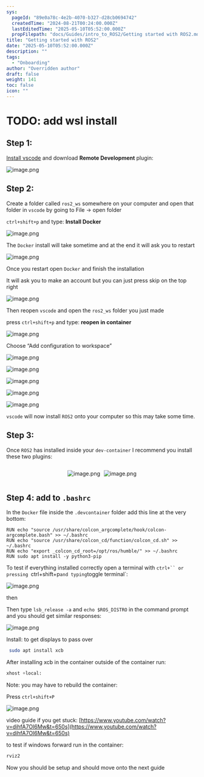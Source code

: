 ```yaml
---
sys:
  pageId: "89e0a78c-4e2b-4070-b327-d28cb0694742"
  createdTime: "2024-08-21T00:24:00.000Z"
  lastEditedTime: "2025-05-10T05:52:00.000Z"
  propFilepath: "docs/Guides/intro_to_ROS2/Getting started with ROS2.md"
title: "Getting started with ROS2"
date: "2025-05-10T05:52:00.000Z"
description: ""
tags:
  - "Onboarding"
author: "Overridden author"
draft: false
weight: 141
toc: false
icon: ""
---
```


# TODO: add wsl install

## Step 1:

[Install vscode](https://code.visualstudio.com/download) and download **Remote Development** plugin:

![image.png](https://prod-files-secure.s3.us-west-2.amazonaws.com/d518164a-d88e-44d1-a4ee-3adb3bd8bce0/efb52993-1881-4a40-b95e-6f020334f022/image.png?X-Amz-Algorithm=AWS4-HMAC-SHA256&X-Amz-Content-Sha256=UNSIGNED-PAYLOAD&X-Amz-Credential=ASIAZI2LB466SJVOEYTA%2F20250526%2Fus-west-2%2Fs3%2Faws4_request&X-Amz-Date=20250526T220757Z&X-Amz-Expires=3600&X-Amz-Security-Token=IQoJb3JpZ2luX2VjEIX%2F%2F%2F%2F%2F%2F%2F%2F%2F%2FwEaCXVzLXdlc3QtMiJGMEQCICAIUIptZAjNoBq2Pz0VOp4O83wciHtFLSJvCKFvQaWIAiAPBv7PVrDAUFmCJb%2BSzmRPWHODN7zw2pabE74%2BzpHG%2Fyr%2FAwhOEAAaDDYzNzQyMzE4MzgwNSIMyzEftv1uNe3hQPFAKtwDuR3di%2BezujHW5pu%2B4hf8inOqOvq46bQWIQrSDQYQhnKkYoHQPL%2BFYJZhtnIaWvTdt2oRHERKUWwzXlRV0O%2B2dmsJgOHB73GmMuhmzmjdwsBArqTyOMy6x%2BnU%2FmQXG52PQR%2BD%2BDKJ%2BlnMPzFNaj%2BKUOvKg1cmmU8Soo9FTUCHX1UPo1oagh38vfWuXjk7DQ1%2FmE1J6zreDdFo3aXzARHziPrNC8zntESbfOpX4s8cGf8nrVxSemFOyiJetC7933SykBTu1D3c5LWfPzeQX0dRQWtwOpfTk6z7Ro6A6EpRK%2FomXy6Ob50O1W2i82msnf0ntn050znY89r8bBvHcxpBcdZSby3pxGz8K0XKH46FVqaXoDTj%2FMBNpnQ3YkCttKrczTGAbAH%2FX2k9tFNCsVkcEo3K2h7zMz9MOlOEgK2Dk01ezvupBMqzf0fb7j7g%2Bz%2FD5wctjqNYhBEAc2uWjUxAi00Mo4MBo%2B80o6g5w9K2JrGmsDvgtAdJBu696UMncqbS4UJqrmhGAzC3Kp7ziH7Xfeh7HqDJPYfERmtA2NO4aw0GHCZdUC0w1VkXaXj2YXVQ380RebTTkmCMxAGMh%2FamaYiXAEJhgPPzHIwdI4sSxKA8Zmpvj%2FVn4N4eVf8wu6vTwQY6pgF9VOgnLdbeQx1%2BTatwIckvVL%2FKbhnXHc0XxOCCqaJxJsHy%2FujHMCudU9u7SHloDO%2BQMkb6xkei3s2qYIzPzGd1dpBE0kp0VNIvZq8VtMHXh2%2FOULjxn1Psfevs6cQpGOaeb7AcKQW62DHppV4n2RbnZ7lNsVtrF50Fk%2FPkAY2u2PMvqUsPSWSLqhcdby5S%2BTuWe1qzaZnwu0ZfM9I5HJgQHPywJBIP&X-Amz-Signature=f519173080464bf550d60d8da904e7818d9f52e1bb91893377354d87d1a47714&X-Amz-SignedHeaders=host&x-id=GetObject)

## Step 2:

Create a folder called `ros2_ws` somewhere on your computer and open that folder in `vscode` by going to File → open folder 

`ctrl+shift+p` and type: **Install Docker**

![image.png](https://prod-files-secure.s3.us-west-2.amazonaws.com/d518164a-d88e-44d1-a4ee-3adb3bd8bce0/2269dc0e-1cd5-47ff-bceb-c04ad9b2eab0/image.png?X-Amz-Algorithm=AWS4-HMAC-SHA256&X-Amz-Content-Sha256=UNSIGNED-PAYLOAD&X-Amz-Credential=ASIAZI2LB466SJVOEYTA%2F20250526%2Fus-west-2%2Fs3%2Faws4_request&X-Amz-Date=20250526T220757Z&X-Amz-Expires=3600&X-Amz-Security-Token=IQoJb3JpZ2luX2VjEIX%2F%2F%2F%2F%2F%2F%2F%2F%2F%2FwEaCXVzLXdlc3QtMiJGMEQCICAIUIptZAjNoBq2Pz0VOp4O83wciHtFLSJvCKFvQaWIAiAPBv7PVrDAUFmCJb%2BSzmRPWHODN7zw2pabE74%2BzpHG%2Fyr%2FAwhOEAAaDDYzNzQyMzE4MzgwNSIMyzEftv1uNe3hQPFAKtwDuR3di%2BezujHW5pu%2B4hf8inOqOvq46bQWIQrSDQYQhnKkYoHQPL%2BFYJZhtnIaWvTdt2oRHERKUWwzXlRV0O%2B2dmsJgOHB73GmMuhmzmjdwsBArqTyOMy6x%2BnU%2FmQXG52PQR%2BD%2BDKJ%2BlnMPzFNaj%2BKUOvKg1cmmU8Soo9FTUCHX1UPo1oagh38vfWuXjk7DQ1%2FmE1J6zreDdFo3aXzARHziPrNC8zntESbfOpX4s8cGf8nrVxSemFOyiJetC7933SykBTu1D3c5LWfPzeQX0dRQWtwOpfTk6z7Ro6A6EpRK%2FomXy6Ob50O1W2i82msnf0ntn050znY89r8bBvHcxpBcdZSby3pxGz8K0XKH46FVqaXoDTj%2FMBNpnQ3YkCttKrczTGAbAH%2FX2k9tFNCsVkcEo3K2h7zMz9MOlOEgK2Dk01ezvupBMqzf0fb7j7g%2Bz%2FD5wctjqNYhBEAc2uWjUxAi00Mo4MBo%2B80o6g5w9K2JrGmsDvgtAdJBu696UMncqbS4UJqrmhGAzC3Kp7ziH7Xfeh7HqDJPYfERmtA2NO4aw0GHCZdUC0w1VkXaXj2YXVQ380RebTTkmCMxAGMh%2FamaYiXAEJhgPPzHIwdI4sSxKA8Zmpvj%2FVn4N4eVf8wu6vTwQY6pgF9VOgnLdbeQx1%2BTatwIckvVL%2FKbhnXHc0XxOCCqaJxJsHy%2FujHMCudU9u7SHloDO%2BQMkb6xkei3s2qYIzPzGd1dpBE0kp0VNIvZq8VtMHXh2%2FOULjxn1Psfevs6cQpGOaeb7AcKQW62DHppV4n2RbnZ7lNsVtrF50Fk%2FPkAY2u2PMvqUsPSWSLqhcdby5S%2BTuWe1qzaZnwu0ZfM9I5HJgQHPywJBIP&X-Amz-Signature=89f76e6674b549c86fa9cba69bcfdc605baf5fe54fcdc82b392e23751fb0e494&X-Amz-SignedHeaders=host&x-id=GetObject)

The `Docker` install will take sometime and at the end it will ask you to restart

![image.png](https://prod-files-secure.s3.us-west-2.amazonaws.com/d518164a-d88e-44d1-a4ee-3adb3bd8bce0/ed233f78-be33-4b1f-b89c-9c346c0e961e/image.png?X-Amz-Algorithm=AWS4-HMAC-SHA256&X-Amz-Content-Sha256=UNSIGNED-PAYLOAD&X-Amz-Credential=ASIAZI2LB466SJVOEYTA%2F20250526%2Fus-west-2%2Fs3%2Faws4_request&X-Amz-Date=20250526T220757Z&X-Amz-Expires=3600&X-Amz-Security-Token=IQoJb3JpZ2luX2VjEIX%2F%2F%2F%2F%2F%2F%2F%2F%2F%2FwEaCXVzLXdlc3QtMiJGMEQCICAIUIptZAjNoBq2Pz0VOp4O83wciHtFLSJvCKFvQaWIAiAPBv7PVrDAUFmCJb%2BSzmRPWHODN7zw2pabE74%2BzpHG%2Fyr%2FAwhOEAAaDDYzNzQyMzE4MzgwNSIMyzEftv1uNe3hQPFAKtwDuR3di%2BezujHW5pu%2B4hf8inOqOvq46bQWIQrSDQYQhnKkYoHQPL%2BFYJZhtnIaWvTdt2oRHERKUWwzXlRV0O%2B2dmsJgOHB73GmMuhmzmjdwsBArqTyOMy6x%2BnU%2FmQXG52PQR%2BD%2BDKJ%2BlnMPzFNaj%2BKUOvKg1cmmU8Soo9FTUCHX1UPo1oagh38vfWuXjk7DQ1%2FmE1J6zreDdFo3aXzARHziPrNC8zntESbfOpX4s8cGf8nrVxSemFOyiJetC7933SykBTu1D3c5LWfPzeQX0dRQWtwOpfTk6z7Ro6A6EpRK%2FomXy6Ob50O1W2i82msnf0ntn050znY89r8bBvHcxpBcdZSby3pxGz8K0XKH46FVqaXoDTj%2FMBNpnQ3YkCttKrczTGAbAH%2FX2k9tFNCsVkcEo3K2h7zMz9MOlOEgK2Dk01ezvupBMqzf0fb7j7g%2Bz%2FD5wctjqNYhBEAc2uWjUxAi00Mo4MBo%2B80o6g5w9K2JrGmsDvgtAdJBu696UMncqbS4UJqrmhGAzC3Kp7ziH7Xfeh7HqDJPYfERmtA2NO4aw0GHCZdUC0w1VkXaXj2YXVQ380RebTTkmCMxAGMh%2FamaYiXAEJhgPPzHIwdI4sSxKA8Zmpvj%2FVn4N4eVf8wu6vTwQY6pgF9VOgnLdbeQx1%2BTatwIckvVL%2FKbhnXHc0XxOCCqaJxJsHy%2FujHMCudU9u7SHloDO%2BQMkb6xkei3s2qYIzPzGd1dpBE0kp0VNIvZq8VtMHXh2%2FOULjxn1Psfevs6cQpGOaeb7AcKQW62DHppV4n2RbnZ7lNsVtrF50Fk%2FPkAY2u2PMvqUsPSWSLqhcdby5S%2BTuWe1qzaZnwu0ZfM9I5HJgQHPywJBIP&X-Amz-Signature=839fc35f0b45fd8ed04649f025836900460f7dd80fe17386a97e97cf9ad15ee7&X-Amz-SignedHeaders=host&x-id=GetObject)

Once you restart open `Docker` and finish the installation

It will ask you to make an account but you can just press skip on the top right

![image.png](https://prod-files-secure.s3.us-west-2.amazonaws.com/d518164a-d88e-44d1-a4ee-3adb3bd8bce0/21010ad9-1659-4fd9-9f59-9932a09b2a3d/image.png?X-Amz-Algorithm=AWS4-HMAC-SHA256&X-Amz-Content-Sha256=UNSIGNED-PAYLOAD&X-Amz-Credential=ASIAZI2LB466SJVOEYTA%2F20250526%2Fus-west-2%2Fs3%2Faws4_request&X-Amz-Date=20250526T220757Z&X-Amz-Expires=3600&X-Amz-Security-Token=IQoJb3JpZ2luX2VjEIX%2F%2F%2F%2F%2F%2F%2F%2F%2F%2FwEaCXVzLXdlc3QtMiJGMEQCICAIUIptZAjNoBq2Pz0VOp4O83wciHtFLSJvCKFvQaWIAiAPBv7PVrDAUFmCJb%2BSzmRPWHODN7zw2pabE74%2BzpHG%2Fyr%2FAwhOEAAaDDYzNzQyMzE4MzgwNSIMyzEftv1uNe3hQPFAKtwDuR3di%2BezujHW5pu%2B4hf8inOqOvq46bQWIQrSDQYQhnKkYoHQPL%2BFYJZhtnIaWvTdt2oRHERKUWwzXlRV0O%2B2dmsJgOHB73GmMuhmzmjdwsBArqTyOMy6x%2BnU%2FmQXG52PQR%2BD%2BDKJ%2BlnMPzFNaj%2BKUOvKg1cmmU8Soo9FTUCHX1UPo1oagh38vfWuXjk7DQ1%2FmE1J6zreDdFo3aXzARHziPrNC8zntESbfOpX4s8cGf8nrVxSemFOyiJetC7933SykBTu1D3c5LWfPzeQX0dRQWtwOpfTk6z7Ro6A6EpRK%2FomXy6Ob50O1W2i82msnf0ntn050znY89r8bBvHcxpBcdZSby3pxGz8K0XKH46FVqaXoDTj%2FMBNpnQ3YkCttKrczTGAbAH%2FX2k9tFNCsVkcEo3K2h7zMz9MOlOEgK2Dk01ezvupBMqzf0fb7j7g%2Bz%2FD5wctjqNYhBEAc2uWjUxAi00Mo4MBo%2B80o6g5w9K2JrGmsDvgtAdJBu696UMncqbS4UJqrmhGAzC3Kp7ziH7Xfeh7HqDJPYfERmtA2NO4aw0GHCZdUC0w1VkXaXj2YXVQ380RebTTkmCMxAGMh%2FamaYiXAEJhgPPzHIwdI4sSxKA8Zmpvj%2FVn4N4eVf8wu6vTwQY6pgF9VOgnLdbeQx1%2BTatwIckvVL%2FKbhnXHc0XxOCCqaJxJsHy%2FujHMCudU9u7SHloDO%2BQMkb6xkei3s2qYIzPzGd1dpBE0kp0VNIvZq8VtMHXh2%2FOULjxn1Psfevs6cQpGOaeb7AcKQW62DHppV4n2RbnZ7lNsVtrF50Fk%2FPkAY2u2PMvqUsPSWSLqhcdby5S%2BTuWe1qzaZnwu0ZfM9I5HJgQHPywJBIP&X-Amz-Signature=5a848b6ae4ce3b360970d16b686482d28f9b39008af328e44b5353334cac26d5&X-Amz-SignedHeaders=host&x-id=GetObject)

Then reopen `vscode` and open the `ros2_ws` folder you just made

press `ctrl+shift+p` and type: **reopen in container**

![image.png](https://prod-files-secure.s3.us-west-2.amazonaws.com/d518164a-d88e-44d1-a4ee-3adb3bd8bce0/4e93b8c2-41ad-488c-8095-c74205196118/image.png?X-Amz-Algorithm=AWS4-HMAC-SHA256&X-Amz-Content-Sha256=UNSIGNED-PAYLOAD&X-Amz-Credential=ASIAZI2LB466SJVOEYTA%2F20250526%2Fus-west-2%2Fs3%2Faws4_request&X-Amz-Date=20250526T220757Z&X-Amz-Expires=3600&X-Amz-Security-Token=IQoJb3JpZ2luX2VjEIX%2F%2F%2F%2F%2F%2F%2F%2F%2F%2FwEaCXVzLXdlc3QtMiJGMEQCICAIUIptZAjNoBq2Pz0VOp4O83wciHtFLSJvCKFvQaWIAiAPBv7PVrDAUFmCJb%2BSzmRPWHODN7zw2pabE74%2BzpHG%2Fyr%2FAwhOEAAaDDYzNzQyMzE4MzgwNSIMyzEftv1uNe3hQPFAKtwDuR3di%2BezujHW5pu%2B4hf8inOqOvq46bQWIQrSDQYQhnKkYoHQPL%2BFYJZhtnIaWvTdt2oRHERKUWwzXlRV0O%2B2dmsJgOHB73GmMuhmzmjdwsBArqTyOMy6x%2BnU%2FmQXG52PQR%2BD%2BDKJ%2BlnMPzFNaj%2BKUOvKg1cmmU8Soo9FTUCHX1UPo1oagh38vfWuXjk7DQ1%2FmE1J6zreDdFo3aXzARHziPrNC8zntESbfOpX4s8cGf8nrVxSemFOyiJetC7933SykBTu1D3c5LWfPzeQX0dRQWtwOpfTk6z7Ro6A6EpRK%2FomXy6Ob50O1W2i82msnf0ntn050znY89r8bBvHcxpBcdZSby3pxGz8K0XKH46FVqaXoDTj%2FMBNpnQ3YkCttKrczTGAbAH%2FX2k9tFNCsVkcEo3K2h7zMz9MOlOEgK2Dk01ezvupBMqzf0fb7j7g%2Bz%2FD5wctjqNYhBEAc2uWjUxAi00Mo4MBo%2B80o6g5w9K2JrGmsDvgtAdJBu696UMncqbS4UJqrmhGAzC3Kp7ziH7Xfeh7HqDJPYfERmtA2NO4aw0GHCZdUC0w1VkXaXj2YXVQ380RebTTkmCMxAGMh%2FamaYiXAEJhgPPzHIwdI4sSxKA8Zmpvj%2FVn4N4eVf8wu6vTwQY6pgF9VOgnLdbeQx1%2BTatwIckvVL%2FKbhnXHc0XxOCCqaJxJsHy%2FujHMCudU9u7SHloDO%2BQMkb6xkei3s2qYIzPzGd1dpBE0kp0VNIvZq8VtMHXh2%2FOULjxn1Psfevs6cQpGOaeb7AcKQW62DHppV4n2RbnZ7lNsVtrF50Fk%2FPkAY2u2PMvqUsPSWSLqhcdby5S%2BTuWe1qzaZnwu0ZfM9I5HJgQHPywJBIP&X-Amz-Signature=a2fae15e6ebafc79143ea61af019a1431a7ec789f787b061bec6f235855ba22b&X-Amz-SignedHeaders=host&x-id=GetObject)

Choose “Add configuration to workspace”

![image.png](https://prod-files-secure.s3.us-west-2.amazonaws.com/d518164a-d88e-44d1-a4ee-3adb3bd8bce0/9560b282-5060-4989-ba37-97e7b2c22476/image.png?X-Amz-Algorithm=AWS4-HMAC-SHA256&X-Amz-Content-Sha256=UNSIGNED-PAYLOAD&X-Amz-Credential=ASIAZI2LB466SJVOEYTA%2F20250526%2Fus-west-2%2Fs3%2Faws4_request&X-Amz-Date=20250526T220757Z&X-Amz-Expires=3600&X-Amz-Security-Token=IQoJb3JpZ2luX2VjEIX%2F%2F%2F%2F%2F%2F%2F%2F%2F%2FwEaCXVzLXdlc3QtMiJGMEQCICAIUIptZAjNoBq2Pz0VOp4O83wciHtFLSJvCKFvQaWIAiAPBv7PVrDAUFmCJb%2BSzmRPWHODN7zw2pabE74%2BzpHG%2Fyr%2FAwhOEAAaDDYzNzQyMzE4MzgwNSIMyzEftv1uNe3hQPFAKtwDuR3di%2BezujHW5pu%2B4hf8inOqOvq46bQWIQrSDQYQhnKkYoHQPL%2BFYJZhtnIaWvTdt2oRHERKUWwzXlRV0O%2B2dmsJgOHB73GmMuhmzmjdwsBArqTyOMy6x%2BnU%2FmQXG52PQR%2BD%2BDKJ%2BlnMPzFNaj%2BKUOvKg1cmmU8Soo9FTUCHX1UPo1oagh38vfWuXjk7DQ1%2FmE1J6zreDdFo3aXzARHziPrNC8zntESbfOpX4s8cGf8nrVxSemFOyiJetC7933SykBTu1D3c5LWfPzeQX0dRQWtwOpfTk6z7Ro6A6EpRK%2FomXy6Ob50O1W2i82msnf0ntn050znY89r8bBvHcxpBcdZSby3pxGz8K0XKH46FVqaXoDTj%2FMBNpnQ3YkCttKrczTGAbAH%2FX2k9tFNCsVkcEo3K2h7zMz9MOlOEgK2Dk01ezvupBMqzf0fb7j7g%2Bz%2FD5wctjqNYhBEAc2uWjUxAi00Mo4MBo%2B80o6g5w9K2JrGmsDvgtAdJBu696UMncqbS4UJqrmhGAzC3Kp7ziH7Xfeh7HqDJPYfERmtA2NO4aw0GHCZdUC0w1VkXaXj2YXVQ380RebTTkmCMxAGMh%2FamaYiXAEJhgPPzHIwdI4sSxKA8Zmpvj%2FVn4N4eVf8wu6vTwQY6pgF9VOgnLdbeQx1%2BTatwIckvVL%2FKbhnXHc0XxOCCqaJxJsHy%2FujHMCudU9u7SHloDO%2BQMkb6xkei3s2qYIzPzGd1dpBE0kp0VNIvZq8VtMHXh2%2FOULjxn1Psfevs6cQpGOaeb7AcKQW62DHppV4n2RbnZ7lNsVtrF50Fk%2FPkAY2u2PMvqUsPSWSLqhcdby5S%2BTuWe1qzaZnwu0ZfM9I5HJgQHPywJBIP&X-Amz-Signature=659db74372ba02f010cfb7e274e09e5499be59b2b4a8da456d1b0644dd75086a&X-Amz-SignedHeaders=host&x-id=GetObject)

![image.png](https://prod-files-secure.s3.us-west-2.amazonaws.com/d518164a-d88e-44d1-a4ee-3adb3bd8bce0/2ee63f81-886b-48e8-a553-dc6e5eac99e4/image.png?X-Amz-Algorithm=AWS4-HMAC-SHA256&X-Amz-Content-Sha256=UNSIGNED-PAYLOAD&X-Amz-Credential=ASIAZI2LB466SJVOEYTA%2F20250526%2Fus-west-2%2Fs3%2Faws4_request&X-Amz-Date=20250526T220757Z&X-Amz-Expires=3600&X-Amz-Security-Token=IQoJb3JpZ2luX2VjEIX%2F%2F%2F%2F%2F%2F%2F%2F%2F%2FwEaCXVzLXdlc3QtMiJGMEQCICAIUIptZAjNoBq2Pz0VOp4O83wciHtFLSJvCKFvQaWIAiAPBv7PVrDAUFmCJb%2BSzmRPWHODN7zw2pabE74%2BzpHG%2Fyr%2FAwhOEAAaDDYzNzQyMzE4MzgwNSIMyzEftv1uNe3hQPFAKtwDuR3di%2BezujHW5pu%2B4hf8inOqOvq46bQWIQrSDQYQhnKkYoHQPL%2BFYJZhtnIaWvTdt2oRHERKUWwzXlRV0O%2B2dmsJgOHB73GmMuhmzmjdwsBArqTyOMy6x%2BnU%2FmQXG52PQR%2BD%2BDKJ%2BlnMPzFNaj%2BKUOvKg1cmmU8Soo9FTUCHX1UPo1oagh38vfWuXjk7DQ1%2FmE1J6zreDdFo3aXzARHziPrNC8zntESbfOpX4s8cGf8nrVxSemFOyiJetC7933SykBTu1D3c5LWfPzeQX0dRQWtwOpfTk6z7Ro6A6EpRK%2FomXy6Ob50O1W2i82msnf0ntn050znY89r8bBvHcxpBcdZSby3pxGz8K0XKH46FVqaXoDTj%2FMBNpnQ3YkCttKrczTGAbAH%2FX2k9tFNCsVkcEo3K2h7zMz9MOlOEgK2Dk01ezvupBMqzf0fb7j7g%2Bz%2FD5wctjqNYhBEAc2uWjUxAi00Mo4MBo%2B80o6g5w9K2JrGmsDvgtAdJBu696UMncqbS4UJqrmhGAzC3Kp7ziH7Xfeh7HqDJPYfERmtA2NO4aw0GHCZdUC0w1VkXaXj2YXVQ380RebTTkmCMxAGMh%2FamaYiXAEJhgPPzHIwdI4sSxKA8Zmpvj%2FVn4N4eVf8wu6vTwQY6pgF9VOgnLdbeQx1%2BTatwIckvVL%2FKbhnXHc0XxOCCqaJxJsHy%2FujHMCudU9u7SHloDO%2BQMkb6xkei3s2qYIzPzGd1dpBE0kp0VNIvZq8VtMHXh2%2FOULjxn1Psfevs6cQpGOaeb7AcKQW62DHppV4n2RbnZ7lNsVtrF50Fk%2FPkAY2u2PMvqUsPSWSLqhcdby5S%2BTuWe1qzaZnwu0ZfM9I5HJgQHPywJBIP&X-Amz-Signature=5fe746087673888194c5078aa1f64078dcb3a94d3bf995589901439ad769a260&X-Amz-SignedHeaders=host&x-id=GetObject)

![image.png](https://prod-files-secure.s3.us-west-2.amazonaws.com/d518164a-d88e-44d1-a4ee-3adb3bd8bce0/ae1580b2-b048-407e-aed9-b584224a7a04/image.png?X-Amz-Algorithm=AWS4-HMAC-SHA256&X-Amz-Content-Sha256=UNSIGNED-PAYLOAD&X-Amz-Credential=ASIAZI2LB466SJVOEYTA%2F20250526%2Fus-west-2%2Fs3%2Faws4_request&X-Amz-Date=20250526T220757Z&X-Amz-Expires=3600&X-Amz-Security-Token=IQoJb3JpZ2luX2VjEIX%2F%2F%2F%2F%2F%2F%2F%2F%2F%2FwEaCXVzLXdlc3QtMiJGMEQCICAIUIptZAjNoBq2Pz0VOp4O83wciHtFLSJvCKFvQaWIAiAPBv7PVrDAUFmCJb%2BSzmRPWHODN7zw2pabE74%2BzpHG%2Fyr%2FAwhOEAAaDDYzNzQyMzE4MzgwNSIMyzEftv1uNe3hQPFAKtwDuR3di%2BezujHW5pu%2B4hf8inOqOvq46bQWIQrSDQYQhnKkYoHQPL%2BFYJZhtnIaWvTdt2oRHERKUWwzXlRV0O%2B2dmsJgOHB73GmMuhmzmjdwsBArqTyOMy6x%2BnU%2FmQXG52PQR%2BD%2BDKJ%2BlnMPzFNaj%2BKUOvKg1cmmU8Soo9FTUCHX1UPo1oagh38vfWuXjk7DQ1%2FmE1J6zreDdFo3aXzARHziPrNC8zntESbfOpX4s8cGf8nrVxSemFOyiJetC7933SykBTu1D3c5LWfPzeQX0dRQWtwOpfTk6z7Ro6A6EpRK%2FomXy6Ob50O1W2i82msnf0ntn050znY89r8bBvHcxpBcdZSby3pxGz8K0XKH46FVqaXoDTj%2FMBNpnQ3YkCttKrczTGAbAH%2FX2k9tFNCsVkcEo3K2h7zMz9MOlOEgK2Dk01ezvupBMqzf0fb7j7g%2Bz%2FD5wctjqNYhBEAc2uWjUxAi00Mo4MBo%2B80o6g5w9K2JrGmsDvgtAdJBu696UMncqbS4UJqrmhGAzC3Kp7ziH7Xfeh7HqDJPYfERmtA2NO4aw0GHCZdUC0w1VkXaXj2YXVQ380RebTTkmCMxAGMh%2FamaYiXAEJhgPPzHIwdI4sSxKA8Zmpvj%2FVn4N4eVf8wu6vTwQY6pgF9VOgnLdbeQx1%2BTatwIckvVL%2FKbhnXHc0XxOCCqaJxJsHy%2FujHMCudU9u7SHloDO%2BQMkb6xkei3s2qYIzPzGd1dpBE0kp0VNIvZq8VtMHXh2%2FOULjxn1Psfevs6cQpGOaeb7AcKQW62DHppV4n2RbnZ7lNsVtrF50Fk%2FPkAY2u2PMvqUsPSWSLqhcdby5S%2BTuWe1qzaZnwu0ZfM9I5HJgQHPywJBIP&X-Amz-Signature=343737abfe82dfb7c7c7d821f38cc040d1547baf952855647f7e038872b98f24&X-Amz-SignedHeaders=host&x-id=GetObject)

![image.png](https://prod-files-secure.s3.us-west-2.amazonaws.com/d518164a-d88e-44d1-a4ee-3adb3bd8bce0/53255b28-f75e-430f-b9e3-c0ac8577e42b/image.png?X-Amz-Algorithm=AWS4-HMAC-SHA256&X-Amz-Content-Sha256=UNSIGNED-PAYLOAD&X-Amz-Credential=ASIAZI2LB466SJVOEYTA%2F20250526%2Fus-west-2%2Fs3%2Faws4_request&X-Amz-Date=20250526T220757Z&X-Amz-Expires=3600&X-Amz-Security-Token=IQoJb3JpZ2luX2VjEIX%2F%2F%2F%2F%2F%2F%2F%2F%2F%2FwEaCXVzLXdlc3QtMiJGMEQCICAIUIptZAjNoBq2Pz0VOp4O83wciHtFLSJvCKFvQaWIAiAPBv7PVrDAUFmCJb%2BSzmRPWHODN7zw2pabE74%2BzpHG%2Fyr%2FAwhOEAAaDDYzNzQyMzE4MzgwNSIMyzEftv1uNe3hQPFAKtwDuR3di%2BezujHW5pu%2B4hf8inOqOvq46bQWIQrSDQYQhnKkYoHQPL%2BFYJZhtnIaWvTdt2oRHERKUWwzXlRV0O%2B2dmsJgOHB73GmMuhmzmjdwsBArqTyOMy6x%2BnU%2FmQXG52PQR%2BD%2BDKJ%2BlnMPzFNaj%2BKUOvKg1cmmU8Soo9FTUCHX1UPo1oagh38vfWuXjk7DQ1%2FmE1J6zreDdFo3aXzARHziPrNC8zntESbfOpX4s8cGf8nrVxSemFOyiJetC7933SykBTu1D3c5LWfPzeQX0dRQWtwOpfTk6z7Ro6A6EpRK%2FomXy6Ob50O1W2i82msnf0ntn050znY89r8bBvHcxpBcdZSby3pxGz8K0XKH46FVqaXoDTj%2FMBNpnQ3YkCttKrczTGAbAH%2FX2k9tFNCsVkcEo3K2h7zMz9MOlOEgK2Dk01ezvupBMqzf0fb7j7g%2Bz%2FD5wctjqNYhBEAc2uWjUxAi00Mo4MBo%2B80o6g5w9K2JrGmsDvgtAdJBu696UMncqbS4UJqrmhGAzC3Kp7ziH7Xfeh7HqDJPYfERmtA2NO4aw0GHCZdUC0w1VkXaXj2YXVQ380RebTTkmCMxAGMh%2FamaYiXAEJhgPPzHIwdI4sSxKA8Zmpvj%2FVn4N4eVf8wu6vTwQY6pgF9VOgnLdbeQx1%2BTatwIckvVL%2FKbhnXHc0XxOCCqaJxJsHy%2FujHMCudU9u7SHloDO%2BQMkb6xkei3s2qYIzPzGd1dpBE0kp0VNIvZq8VtMHXh2%2FOULjxn1Psfevs6cQpGOaeb7AcKQW62DHppV4n2RbnZ7lNsVtrF50Fk%2FPkAY2u2PMvqUsPSWSLqhcdby5S%2BTuWe1qzaZnwu0ZfM9I5HJgQHPywJBIP&X-Amz-Signature=bc95703f602b7e62760a6f4f251419e20e2f4a1302a81d523ec7cb0ab5b19bf9&X-Amz-SignedHeaders=host&x-id=GetObject)

![image.png](https://prod-files-secure.s3.us-west-2.amazonaws.com/d518164a-d88e-44d1-a4ee-3adb3bd8bce0/7c562767-5af9-4ffb-97d1-327bcdf4ee00/image.png?X-Amz-Algorithm=AWS4-HMAC-SHA256&X-Amz-Content-Sha256=UNSIGNED-PAYLOAD&X-Amz-Credential=ASIAZI2LB466SJVOEYTA%2F20250526%2Fus-west-2%2Fs3%2Faws4_request&X-Amz-Date=20250526T220757Z&X-Amz-Expires=3600&X-Amz-Security-Token=IQoJb3JpZ2luX2VjEIX%2F%2F%2F%2F%2F%2F%2F%2F%2F%2FwEaCXVzLXdlc3QtMiJGMEQCICAIUIptZAjNoBq2Pz0VOp4O83wciHtFLSJvCKFvQaWIAiAPBv7PVrDAUFmCJb%2BSzmRPWHODN7zw2pabE74%2BzpHG%2Fyr%2FAwhOEAAaDDYzNzQyMzE4MzgwNSIMyzEftv1uNe3hQPFAKtwDuR3di%2BezujHW5pu%2B4hf8inOqOvq46bQWIQrSDQYQhnKkYoHQPL%2BFYJZhtnIaWvTdt2oRHERKUWwzXlRV0O%2B2dmsJgOHB73GmMuhmzmjdwsBArqTyOMy6x%2BnU%2FmQXG52PQR%2BD%2BDKJ%2BlnMPzFNaj%2BKUOvKg1cmmU8Soo9FTUCHX1UPo1oagh38vfWuXjk7DQ1%2FmE1J6zreDdFo3aXzARHziPrNC8zntESbfOpX4s8cGf8nrVxSemFOyiJetC7933SykBTu1D3c5LWfPzeQX0dRQWtwOpfTk6z7Ro6A6EpRK%2FomXy6Ob50O1W2i82msnf0ntn050znY89r8bBvHcxpBcdZSby3pxGz8K0XKH46FVqaXoDTj%2FMBNpnQ3YkCttKrczTGAbAH%2FX2k9tFNCsVkcEo3K2h7zMz9MOlOEgK2Dk01ezvupBMqzf0fb7j7g%2Bz%2FD5wctjqNYhBEAc2uWjUxAi00Mo4MBo%2B80o6g5w9K2JrGmsDvgtAdJBu696UMncqbS4UJqrmhGAzC3Kp7ziH7Xfeh7HqDJPYfERmtA2NO4aw0GHCZdUC0w1VkXaXj2YXVQ380RebTTkmCMxAGMh%2FamaYiXAEJhgPPzHIwdI4sSxKA8Zmpvj%2FVn4N4eVf8wu6vTwQY6pgF9VOgnLdbeQx1%2BTatwIckvVL%2FKbhnXHc0XxOCCqaJxJsHy%2FujHMCudU9u7SHloDO%2BQMkb6xkei3s2qYIzPzGd1dpBE0kp0VNIvZq8VtMHXh2%2FOULjxn1Psfevs6cQpGOaeb7AcKQW62DHppV4n2RbnZ7lNsVtrF50Fk%2FPkAY2u2PMvqUsPSWSLqhcdby5S%2BTuWe1qzaZnwu0ZfM9I5HJgQHPywJBIP&X-Amz-Signature=6decebf7f909ddf6a578d56657d99defad522d7bf9a0b033236a9bedd593f71a&X-Amz-SignedHeaders=host&x-id=GetObject)

`vscode` will now install `ROS2` onto your computer so this may take some time.

## Step 3:

Once `ROS2` has installed inside your `dev-container` I recommend you install these two plugins:

<div style="display: flex;flex-direction: row; column-gap:10px; max-width: 630px;justify-content: center;">
<div>

![image.png](https://prod-files-secure.s3.us-west-2.amazonaws.com/d518164a-d88e-44d1-a4ee-3adb3bd8bce0/3fc3d550-5a54-4ba1-ba6b-faa01cdb7369/image.png?X-Amz-Algorithm=AWS4-HMAC-SHA256&X-Amz-Content-Sha256=UNSIGNED-PAYLOAD&X-Amz-Credential=ASIAZI2LB466TQQSJ2AR%2F20250526%2Fus-west-2%2Fs3%2Faws4_request&X-Amz-Date=20250526T220801Z&X-Amz-Expires=3600&X-Amz-Security-Token=IQoJb3JpZ2luX2VjEIX%2F%2F%2F%2F%2F%2F%2F%2F%2F%2FwEaCXVzLXdlc3QtMiJHMEUCIDR7%2BZBT4eYK1C7SHLv3DCCvF10XP%2Bzp8f0WXnb1kTnGAiEAjYGC0w%2BF7Hqrev8XJMbntTkk0xKrJM21ZnBvhwiReCUq%2FwMIThAAGgw2Mzc0MjMxODM4MDUiDPOHdbXm3HoqiV3qXCrcA4GgcdQBa36%2F1ehAYSo2la7aj65%2FgYxUuQi4E66RIYu3LAxoUqHbLMeqYQnSNUrwRNz%2Bn%2F95Q1hKj%2B5y08TLaV74goApmQg3zBoYu942X5ZEYySQ%2FtHjwzoYgEbRjvOcjv%2FXwVVVpumOzseZZQwJ%2BWzfcUzAvuLN8rjBbST71nfFEh%2FO6RsA7ibs3Au8T64rv6aNQpCTzOW%2FRBG1eiKJGozkUHtPbZNKFWjiT4AgN%2BjqH63mHfBdRC%2BRCgRMH%2BsfA2yOsojLjwTWVtqWSBNO%2Be%2FZYwIfRbl6KCN4ffhp6nEE2R80YLkhe8k%2Bp9u8cjnJNSC2lYQ6mULxHG8S4YOk5%2FIPSoG9sm7yxCX6mD%2BXyeqtJmdlBAPGoC6Qozdynch4182D5WuvWbJBU%2FogG8X0chTzGJiZ2Yj4ErK9xji53AfuELwK2Dqxuz%2B7Z2hhw2ZmAToaZiXzOCT6%2BK%2FDuuBE9jHkqvHRCY9AGIiI1DURBE%2FaeND5caNuB31%2BIk%2BuLk45lU5eqPKHpH5TPnEjsWJPWf%2BvEc40bEfTctiyBcOZCz5xNHRZxEYFSPZ6fsktOTNjtsox4%2Bo6AM87zjqlOgGEYSYp616SitCEv8wSNFCuRpYRH5jwkY%2FA1oSxn1CbMLGr08EGOqUBzHilaoUC7kctGBRvqs0yzyvdHXfPGy3ctkGTEqOjQ89QvYCCgRYqXxOknUB9K0KhXswaWDzCVUyilOdQbYsplMTCVPXNOEqRdLMTOw9CNBzOqMx2ClG9ajD2sZSS7Zat5OPe6cbJ9WOcHdqWzqjY%2BYnSNKoCodjZSgPpiWT7yFXNc2laQGnsM%2BRT661aVYPRg0uClPNJ%2F6FYF6lJRZ6VABvd1JxH&X-Amz-Signature=45eaa47f6eb9f0c2301e677d19dcdee5c63eb329e401e59312e150fc32c4c3c9&X-Amz-SignedHeaders=host&x-id=GetObject)

</div>
<div>

![image.png](https://prod-files-secure.s3.us-west-2.amazonaws.com/d518164a-d88e-44d1-a4ee-3adb3bd8bce0/d994cc66-13c2-4093-a5a3-f84cf4601a82/image.png?X-Amz-Algorithm=AWS4-HMAC-SHA256&X-Amz-Content-Sha256=UNSIGNED-PAYLOAD&X-Amz-Credential=ASIAZI2LB4667JH4A6DB%2F20250526%2Fus-west-2%2Fs3%2Faws4_request&X-Amz-Date=20250526T220801Z&X-Amz-Expires=3600&X-Amz-Security-Token=IQoJb3JpZ2luX2VjEIX%2F%2F%2F%2F%2F%2F%2F%2F%2F%2FwEaCXVzLXdlc3QtMiJGMEQCIEEn712OAUBQbEErbCO2M9IFdUTvm0ssWEFl2KxtT222AiABb%2FD64Nk1Hogom%2BxCgJYKSg1K4QQcfF4L659dPNXN9Cr%2FAwhOEAAaDDYzNzQyMzE4MzgwNSIMxAb3p4LvQ%2BWojyuFKtwDp2VaTz5qm%2Bz%2BMnwPzEa7ZumED6o%2FDwMfXYyHrfIXJqYediLyutLrFTJr4RMj%2F0IMUxMHYCMYCPMwdwX1L1aRXIZCC9xMTWsD6bJLji7ZPFQGzOCK6FWl05Ii%2BQD288Ez71sV4L%2FDpTBbbWIc%2BTDrAcvL2EOO%2B%2Fe91T1Sfhb36SjOAif7PhGn0z5wM5K%2B%2FU18eAu6sy%2FU%2BCxfPUnlmi1JE7xfYZwJeR5vWKI9t2h0NjuZP7cPBVwd8ZiH97UKRmjvGRF51YwxUHonyRYfqvf0kXOLofvZNad04MdHefwnDWz5QPWEAB%2BDuJXH1LwB8rrX5l%2Ft48VoaY8erhCbmxOSW6hH3jRgviVSiegqCxdbhSU5hcpfEpQx6fjDmr3dndWpfmYGxm3lpfYkVpf7Bbs%2Bk4Tebq59vMyCbkXWHJaTnMHMY2WS0L8SMvHIZlUVHpkRJY4EQSRYhJLvgYE%2Ft6bVf800g8OTu2PzakrT%2FnKQk2WvFeXUrqZ5dulxbBoPKrQd3FbVgL8GyhV6QUDPqHSgjtEFLWLFNiJEPm9qLqExdUu8aCab0nw9xgdhvLeYYp%2FSGLV3RneJchQ8tg7rdf6u3Oa95yCvONBZ8nan53Q%2BFiU6GeTWTNRkIqD8OgIw5avTwQY6pgHrLSstIdGg0bQt3PL8XAC5RvL16jxGX%2BBnc%2B4%2BYtSubTewdZgGxCB%2BqHNhVGeVrFfJSF90sbJyM6IAdXMyMq%2BuMQfdcUri7CDKW5%2F%2Bb46sJZh00%2BBehFa3%2FrUy%2BAvBNW4ETDpToVU7NkhniL3ylLRcmqxqEA6mKhpFZcMM2m7EOYF7MaOUWgbyKp1pdAM2QlNXHx80xeL%2F5iXddlqJoegjf87LNBer&X-Amz-Signature=a0fbfc8c5aba501711b2634ab31bf52da9a8ef3e22163f7064f77b196e65e580&X-Amz-SignedHeaders=host&x-id=GetObject)

</div>
</div>

## Step 4: add to `.bashrc`

In the `Docker` file inside the `.devcontainer` folder add this line at the very bottom: 

```docker
RUN echo "source /usr/share/colcon_argcomplete/hook/colcon-argcomplete.bash" >> ~/.bashrc
RUN echo "source /usr/share/colcon_cd/function/colcon_cd.sh" >> ~/.bashrc
RUN echo "export _colcon_cd_root=/opt/ros/humble/" >> ~/.bashrc
RUN sudo apt install -y python3-pip 
```

To test if everything installed correctly open a terminal with `ctrl+`` or pressing `ctrl+shift+p` and typing `toggle terminal`:

![image.png](https://prod-files-secure.s3.us-west-2.amazonaws.com/d518164a-d88e-44d1-a4ee-3adb3bd8bce0/6a4943d8-b04e-4c02-9a58-775f3384d1a5/image.png?X-Amz-Algorithm=AWS4-HMAC-SHA256&X-Amz-Content-Sha256=UNSIGNED-PAYLOAD&X-Amz-Credential=ASIAZI2LB466SJVOEYTA%2F20250526%2Fus-west-2%2Fs3%2Faws4_request&X-Amz-Date=20250526T220757Z&X-Amz-Expires=3600&X-Amz-Security-Token=IQoJb3JpZ2luX2VjEIX%2F%2F%2F%2F%2F%2F%2F%2F%2F%2FwEaCXVzLXdlc3QtMiJGMEQCICAIUIptZAjNoBq2Pz0VOp4O83wciHtFLSJvCKFvQaWIAiAPBv7PVrDAUFmCJb%2BSzmRPWHODN7zw2pabE74%2BzpHG%2Fyr%2FAwhOEAAaDDYzNzQyMzE4MzgwNSIMyzEftv1uNe3hQPFAKtwDuR3di%2BezujHW5pu%2B4hf8inOqOvq46bQWIQrSDQYQhnKkYoHQPL%2BFYJZhtnIaWvTdt2oRHERKUWwzXlRV0O%2B2dmsJgOHB73GmMuhmzmjdwsBArqTyOMy6x%2BnU%2FmQXG52PQR%2BD%2BDKJ%2BlnMPzFNaj%2BKUOvKg1cmmU8Soo9FTUCHX1UPo1oagh38vfWuXjk7DQ1%2FmE1J6zreDdFo3aXzARHziPrNC8zntESbfOpX4s8cGf8nrVxSemFOyiJetC7933SykBTu1D3c5LWfPzeQX0dRQWtwOpfTk6z7Ro6A6EpRK%2FomXy6Ob50O1W2i82msnf0ntn050znY89r8bBvHcxpBcdZSby3pxGz8K0XKH46FVqaXoDTj%2FMBNpnQ3YkCttKrczTGAbAH%2FX2k9tFNCsVkcEo3K2h7zMz9MOlOEgK2Dk01ezvupBMqzf0fb7j7g%2Bz%2FD5wctjqNYhBEAc2uWjUxAi00Mo4MBo%2B80o6g5w9K2JrGmsDvgtAdJBu696UMncqbS4UJqrmhGAzC3Kp7ziH7Xfeh7HqDJPYfERmtA2NO4aw0GHCZdUC0w1VkXaXj2YXVQ380RebTTkmCMxAGMh%2FamaYiXAEJhgPPzHIwdI4sSxKA8Zmpvj%2FVn4N4eVf8wu6vTwQY6pgF9VOgnLdbeQx1%2BTatwIckvVL%2FKbhnXHc0XxOCCqaJxJsHy%2FujHMCudU9u7SHloDO%2BQMkb6xkei3s2qYIzPzGd1dpBE0kp0VNIvZq8VtMHXh2%2FOULjxn1Psfevs6cQpGOaeb7AcKQW62DHppV4n2RbnZ7lNsVtrF50Fk%2FPkAY2u2PMvqUsPSWSLqhcdby5S%2BTuWe1qzaZnwu0ZfM9I5HJgQHPywJBIP&X-Amz-Signature=38e618902000bdeb80a6c295f8f144d0d108a8826d2e3d410d75d504d1c6e5e3&X-Amz-SignedHeaders=host&x-id=GetObject)

then 

Then type `lsb_release -a` and `echo $ROS_DISTRO` in the command prompt and you should get similar responses:

![image.png](https://prod-files-secure.s3.us-west-2.amazonaws.com/d518164a-d88e-44d1-a4ee-3adb3bd8bce0/3e635dec-a805-4e85-8b9e-d000e5b71a4e/image.png?X-Amz-Algorithm=AWS4-HMAC-SHA256&X-Amz-Content-Sha256=UNSIGNED-PAYLOAD&X-Amz-Credential=ASIAZI2LB466SJVOEYTA%2F20250526%2Fus-west-2%2Fs3%2Faws4_request&X-Amz-Date=20250526T220757Z&X-Amz-Expires=3600&X-Amz-Security-Token=IQoJb3JpZ2luX2VjEIX%2F%2F%2F%2F%2F%2F%2F%2F%2F%2FwEaCXVzLXdlc3QtMiJGMEQCICAIUIptZAjNoBq2Pz0VOp4O83wciHtFLSJvCKFvQaWIAiAPBv7PVrDAUFmCJb%2BSzmRPWHODN7zw2pabE74%2BzpHG%2Fyr%2FAwhOEAAaDDYzNzQyMzE4MzgwNSIMyzEftv1uNe3hQPFAKtwDuR3di%2BezujHW5pu%2B4hf8inOqOvq46bQWIQrSDQYQhnKkYoHQPL%2BFYJZhtnIaWvTdt2oRHERKUWwzXlRV0O%2B2dmsJgOHB73GmMuhmzmjdwsBArqTyOMy6x%2BnU%2FmQXG52PQR%2BD%2BDKJ%2BlnMPzFNaj%2BKUOvKg1cmmU8Soo9FTUCHX1UPo1oagh38vfWuXjk7DQ1%2FmE1J6zreDdFo3aXzARHziPrNC8zntESbfOpX4s8cGf8nrVxSemFOyiJetC7933SykBTu1D3c5LWfPzeQX0dRQWtwOpfTk6z7Ro6A6EpRK%2FomXy6Ob50O1W2i82msnf0ntn050znY89r8bBvHcxpBcdZSby3pxGz8K0XKH46FVqaXoDTj%2FMBNpnQ3YkCttKrczTGAbAH%2FX2k9tFNCsVkcEo3K2h7zMz9MOlOEgK2Dk01ezvupBMqzf0fb7j7g%2Bz%2FD5wctjqNYhBEAc2uWjUxAi00Mo4MBo%2B80o6g5w9K2JrGmsDvgtAdJBu696UMncqbS4UJqrmhGAzC3Kp7ziH7Xfeh7HqDJPYfERmtA2NO4aw0GHCZdUC0w1VkXaXj2YXVQ380RebTTkmCMxAGMh%2FamaYiXAEJhgPPzHIwdI4sSxKA8Zmpvj%2FVn4N4eVf8wu6vTwQY6pgF9VOgnLdbeQx1%2BTatwIckvVL%2FKbhnXHc0XxOCCqaJxJsHy%2FujHMCudU9u7SHloDO%2BQMkb6xkei3s2qYIzPzGd1dpBE0kp0VNIvZq8VtMHXh2%2FOULjxn1Psfevs6cQpGOaeb7AcKQW62DHppV4n2RbnZ7lNsVtrF50Fk%2FPkAY2u2PMvqUsPSWSLqhcdby5S%2BTuWe1qzaZnwu0ZfM9I5HJgQHPywJBIP&X-Amz-Signature=86546188be10a82b9e7133339cc94f96ed6e769d8da247b4e265629cceda89c8&X-Amz-SignedHeaders=host&x-id=GetObject)

Install:  to get displays to pass over

```bash
 sudo apt install xcb
```

After installing xcb in the container outside of the container run:

```python
xhost +local:
```

Note: you may have to rebuild the container:

Press `ctrl+shift+P`

![image.png](https://prod-files-secure.s3.us-west-2.amazonaws.com/d518164a-d88e-44d1-a4ee-3adb3bd8bce0/6c2be660-2618-4c38-9c26-53554f7a0b7b/image.png?X-Amz-Algorithm=AWS4-HMAC-SHA256&X-Amz-Content-Sha256=UNSIGNED-PAYLOAD&X-Amz-Credential=ASIAZI2LB466SJVOEYTA%2F20250526%2Fus-west-2%2Fs3%2Faws4_request&X-Amz-Date=20250526T220757Z&X-Amz-Expires=3600&X-Amz-Security-Token=IQoJb3JpZ2luX2VjEIX%2F%2F%2F%2F%2F%2F%2F%2F%2F%2FwEaCXVzLXdlc3QtMiJGMEQCICAIUIptZAjNoBq2Pz0VOp4O83wciHtFLSJvCKFvQaWIAiAPBv7PVrDAUFmCJb%2BSzmRPWHODN7zw2pabE74%2BzpHG%2Fyr%2FAwhOEAAaDDYzNzQyMzE4MzgwNSIMyzEftv1uNe3hQPFAKtwDuR3di%2BezujHW5pu%2B4hf8inOqOvq46bQWIQrSDQYQhnKkYoHQPL%2BFYJZhtnIaWvTdt2oRHERKUWwzXlRV0O%2B2dmsJgOHB73GmMuhmzmjdwsBArqTyOMy6x%2BnU%2FmQXG52PQR%2BD%2BDKJ%2BlnMPzFNaj%2BKUOvKg1cmmU8Soo9FTUCHX1UPo1oagh38vfWuXjk7DQ1%2FmE1J6zreDdFo3aXzARHziPrNC8zntESbfOpX4s8cGf8nrVxSemFOyiJetC7933SykBTu1D3c5LWfPzeQX0dRQWtwOpfTk6z7Ro6A6EpRK%2FomXy6Ob50O1W2i82msnf0ntn050znY89r8bBvHcxpBcdZSby3pxGz8K0XKH46FVqaXoDTj%2FMBNpnQ3YkCttKrczTGAbAH%2FX2k9tFNCsVkcEo3K2h7zMz9MOlOEgK2Dk01ezvupBMqzf0fb7j7g%2Bz%2FD5wctjqNYhBEAc2uWjUxAi00Mo4MBo%2B80o6g5w9K2JrGmsDvgtAdJBu696UMncqbS4UJqrmhGAzC3Kp7ziH7Xfeh7HqDJPYfERmtA2NO4aw0GHCZdUC0w1VkXaXj2YXVQ380RebTTkmCMxAGMh%2FamaYiXAEJhgPPzHIwdI4sSxKA8Zmpvj%2FVn4N4eVf8wu6vTwQY6pgF9VOgnLdbeQx1%2BTatwIckvVL%2FKbhnXHc0XxOCCqaJxJsHy%2FujHMCudU9u7SHloDO%2BQMkb6xkei3s2qYIzPzGd1dpBE0kp0VNIvZq8VtMHXh2%2FOULjxn1Psfevs6cQpGOaeb7AcKQW62DHppV4n2RbnZ7lNsVtrF50Fk%2FPkAY2u2PMvqUsPSWSLqhcdby5S%2BTuWe1qzaZnwu0ZfM9I5HJgQHPywJBIP&X-Amz-Signature=61f8ff27e5955f96d896f8212313b36de8a3a523a236f14e3abcb0e4f0de275f&X-Amz-SignedHeaders=host&x-id=GetObject)

video guide if you get stuck: [https://www.youtube.com/watch?v=dihfA7Ol6Mw&t=650s](https://www.youtube.com/watch?v=dihfA7Ol6Mw&t=650s)

to test if windows forward run in the container:

```bash
rviz2
```

Now you should be setup and should move onto the next guide 
